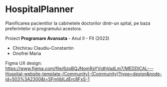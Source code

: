 # HospitalPlanner
Planificarea pacientilor la cabinetele doctorilor dintr-un spital, pe baza preferintelor si programului acestora.

Proiect __Programare Avansata__ - Anul II - FII (2023)
  
  - Chichirau Claudiu-Constantin
  - Onofrei Maria

Figma UX design: https://www.figma.com/file/6zpBQJNomRsYVidhVadLm7/MEDDICAL---Hospital-website-template-(Community)-(Community)?type=design&node-id=503%3A2300&t=SFmIibILdErc8FxS-1

